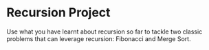 # Recursion Project
Use what you have learnt about recursion so far to tackle two classic problems that can leverage recursion: Fibonacci and Merge Sort.
